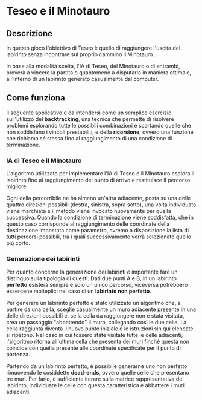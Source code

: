 # Teseo e il Minotauro

## Descrizione
In questo gioco l'obiettivo di Teseo è quello di raggiungere l'uscita del labirinto senza incontrare sul proprio cammino il Minotauro.

In base alla modalità scelta, l'IA di Teseo, del Minotauro o di entrambi, proverà a vincere la partita o quantomeno a disputarla in maniera ottimale, all'interno di un labirinto generato casualmente dal computer.

## Come funziona
Il seguente applicativo è da intendersi come un semplice esercizio sull'utilizzo del **backtracking**, una tecnica che permette di risolvere problemi esplorando tutte le possibili combinazioni e scartando quelle che non soddisfano i vincoli prestabiliti, e della **ricorsione**, ovvero una funzione che richiama sé stessa fino al raggiungimento di una condizione di terminazione.

### IA di Teseo e il Minotauro
L'algoritmo utilizzato per implementare l'IA di Teseo e il Minotauro esplora il labirinto fino al raggiungimento del punto di arrivo e restituisce il percorso migliore.

Ogni cella percorribile ne ha almeno un'altra adiacente, posta su una delle quattro direzioni possibili (destra, sinistra, sopra sotto), una volta individuata viene marchiata e il metodo viene invocato nuovamente per quella successiva. 
Quando la condizione di terminazione viene soddisfatta, che in questo caso corrisponde al raggiungimento delle coordinate della destinazione impostata come parametro, avremo a disposizione la lista di tutti percorsi possibili, tra i quali successivamente verrà selezionato quello più corto.

### Generazione dei labirinti
Per quanto concerne la generazione dei labirinti è importante fare un distinguo sulla tipologia di questi.
Dati due punti A e B, in un labirinto **perfetto** esisterà sempre e solo un unico percorso, viceversa potrebbero essercene molteplici nel caso di un **labirinto non perfetto**.

Per generare un labirinto perfetto è stato utilizzato un algoritmo che, a partire da una cella, sceglie casualmente un muro adiacente presente in una delle direzioni possibili e, se la cella da raggiungere non è stata visitata, crea un passaggio "abbattendo" il muro, collegando così le due celle.
La cella raggiunta diventa il nuovo punto iniziale e le istruzioni sin qui elencate si ripetono.
Nel caso in cui fossero state visitate tutte le celle adiacenti, l'algoritmo ritorna all'ultima cella che presenta dei muri finché questa non coincide con quella presente alle coordinate specificate per il punto di partenza.

Partendo da un labirinto perfetto, è possibile generarne uno non perfetto rimuovendo le cosiddette **dead-ends**, ovvero quelle celle che presentano tre muri.
Per farlo, è sufficiente iterare sulla matrice rappresentativa del labirinto, individuare le celle con questa caratteristica e abbattere i muri adiacenti.

